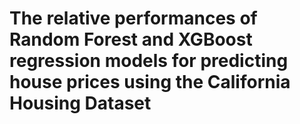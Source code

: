 # The relative performances of Random Forest and XGBoost regression models for predicting house prices using the California Housing Dataset
